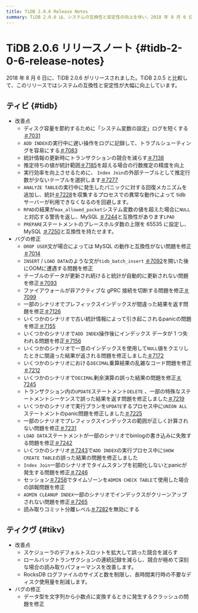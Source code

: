 ```yaml
---
title: TiDB 2.0.6 Release Notes
summary: TiDB 2.0.6 は、システムの互換性と安定性の向上を伴い、2018 年 8 月 6 日にリリースされました。このリリースには、TiDB と TiKV のさまざまな改善とバグ修正が含まれています。注目すべき改善点としては、トランザクションの競合の削減、行数の推定精度の向上、`ANALYZE TABLE` 実行中のパニックに対する回復メカニズムの追加などがあります。バグ修正では、互換性のない `DROP USER` ステートメントの動作、`INSERT`/`LOAD DATA` ステートメントの OOM エラー、プレフィックス インデックスと `DECIMAL` 操作の誤った結果などの問題に対処しています。TiKV では、スケジューラ スロット、ロールバック トランザクション レコード、RocksDB ログ ファイル管理の改善、およびデータ型変換中のクラッシュ問題の修正も行われています。
---
```


# TiDB 2.0.6 リリースノート {#tidb-2-0-6-release-notes}

2018 年 8 月 6 日に、TiDB 2.0.6 がリリースされました。TiDB 2.0.5 と比較して、このリリースではシステムの互換性と安定性が大幅に向上しています。

## ティビ {#tidb}

-   改善点
    -   ディスク容量を節約するために「システム変数の設定」ログを短くする[＃7031](https://github.com/pingcap/tidb/pull/7031)
    -   `ADD INDEX`の実行中に遅い操作をログに記録して、トラブルシューティングを容易にする[＃7083](https://github.com/pingcap/tidb/pull/7083)
    -   統計情報の更新時にトランザクションの競合を減らす[＃7138](https://github.com/pingcap/tidb/pull/7138)
    -   推定待ちの値が統計範囲[＃7185](https://github.com/pingcap/tidb/pull/7185)を超える場合の行数推定の精度を向上
    -   実行効率を向上させるために、 `Index Join`の外部テーブルとして推定行数が少ないテーブルを選択します[＃7277](https://github.com/pingcap/tidb/pull/7277)
    -   `ANALYZE TABLE`の実行中に発生したパニックに対する回復メカニズムを追加し、統計[＃7228](https://github.com/pingcap/tidb/pull/7228)を収集するプロセスでの異常な動作によって tidb サーバーが利用できなくなるのを回避します。
    -   `RPAD`の結果が`max_allowed_packet`システム変数の値を超えた場合に`NULL`と対応する警告を返し、MySQL [＃7244](https://github.com/pingcap/tidb/pull/7244)と互換性があります`LPAD`
    -   `PREPARE`ステートメントのプレースホルダ数の上限を 65535 に設定し、MySQL [＃7250](https://github.com/pingcap/tidb/pull/7250)と互換性を持たせます。
-   バグの修正
    -   `DROP USER`文が場合によっては MySQL の動作と互換性がない問題を修正[＃7014](https://github.com/pingcap/tidb/pull/7014)
    -   `INSERT` / `LOAD DATA`のような文が`tidb_batch_insert` [＃7092](https://github.com/pingcap/tidb/pull/7092)を開いた後にOOMに遭遇する問題を修正
    -   テーブルのデータが更新され続けると統計が自動的に更新されない問題を修正[＃7093](https://github.com/pingcap/tidb/pull/7093)
    -   ファイアウォールが非アクティブな gPRC 接続を切断する問題を修正[＃7099](https://github.com/pingcap/tidb/pull/7099)
    -   一部のシナリオでプレフィックスインデックスが間違った結果を返す問題を修正[＃7126](https://github.com/pingcap/tidb/pull/7126)
    -   いくつかのシナリオで古い統計情報によって引き起こされるpanicの問題を修正[＃7155](https://github.com/pingcap/tidb/pull/7155)
    -   いくつかのシナリオで`ADD INDEX`操作後にインデックス データが 1 つ失われる問題を修正[＃7156](https://github.com/pingcap/tidb/pull/7156)
    -   いくつかのシナリオで一意のインデックスを使用して`NULL`値をクエリしたときに間違った結果が返される問題を修正しました[＃7172](https://github.com/pingcap/tidb/pull/7172)
    -   いくつかのシナリオにおける`DECIMAL`乗算結果の乱雑なコード問題を修正[＃7212](https://github.com/pingcap/tidb/pull/7212)
    -   いくつかのシナリオで`DECIMAL`剰余演算の誤った結果の問題を修正[＃7245](https://github.com/pingcap/tidb/pull/7245)
    -   トランザクション内の`UPDATE`ステートメント`DELETE` 、一部の特殊なステートメントシーケンスで誤った結果を返す問題を修正しました[＃7219](https://github.com/pingcap/tidb/pull/7219)
    -   いくつかのシナリオで実行プランを`UPDATE`するプロセス中に`UNION ALL`ステートメントのpanic問題を修正しました[＃7225](https://github.com/pingcap/tidb/pull/7225)
    -   一部のシナリオでプレフィックスインデックスの範囲が正しく計算されない問題を修正[＃7231](https://github.com/pingcap/tidb/pull/7231)
    -   `LOAD DATA`ステートメントが一部のシナリオでbinlogの書き込みに失敗する問題を修正[＃7242](https://github.com/pingcap/tidb/pull/7242)
    -   いくつかのシナリオ[＃7243](https://github.com/pingcap/tidb/pull/7243)で`ADD INDEX`の実行プロセス中に`SHOW CREATE TABLE`の誤った結果の問題を修正しました
    -   `Index Join`一部のシナリオでタイムスタンプを初期化しないとpanicが発生する問題を修正[＃7246](https://github.com/pingcap/tidb/pull/7246)
    -   セッション[＃7258](https://github.com/pingcap/tidb/pull/7258)でタイムゾーンを`ADMIN CHECK TABLE`て使用した場合の誤報問題を修正
    -   `ADMIN CLEANUP INDEX`一部のシナリオでインデックスがクリーンアップされない問題を修正[＃7265](https://github.com/pingcap/tidb/pull/7265)
    -   読み取りコミット分離レベル[＃7282](https://github.com/pingcap/tidb/pull/7282)を無効にする

## ティクヴ {#tikv}

-   改善点
    -   スケジューラのデフォルトスロットを拡大して誤った競合を減らす
    -   ロールバックトランザクションの連続記録を減らし、競合が極めて深刻な場合の読み取りパフォーマンスを改善します。
    -   RocksDB ログファイルのサイズと数を制限し、長時間実行時の不要なディスク使用量を削減します。
-   バグの修正
    -   データ型を文字列から小数点に変換するときに発生するクラッシュの問題を修正

